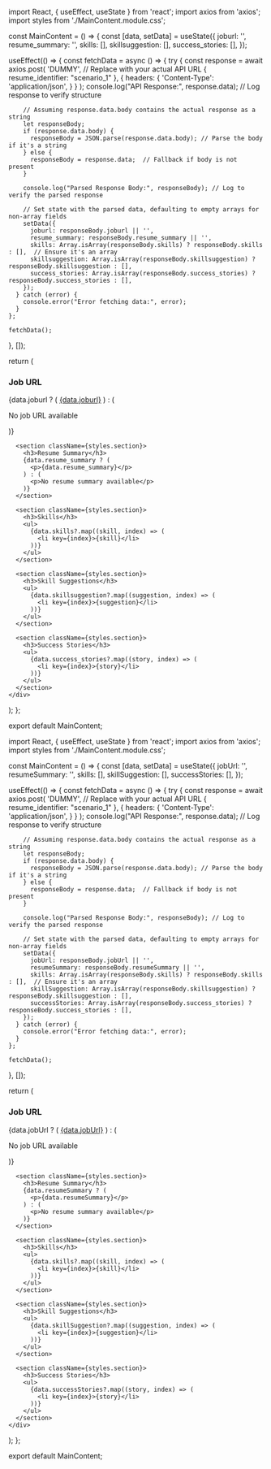 import React, { useEffect, useState } from 'react';
import axios from 'axios';
import styles from './MainContent.module.css';

const MainContent = () => {
  const [data, setData] = useState({
    joburl: '',
    resume_summary: '',
    skills: [],
    skillsuggestion: [],
    success_stories: [],
  });

  useEffect(() => {
    const fetchData = async () => {
      try {
        const response = await axios.post(
          'DUMMY',  // Replace with your actual API URL
          { resume_identifier: "scenario_1" },
          {
            headers: {
              'Content-Type': 'application/json',
            }
          }
        );
        console.log("API Response:", response.data); // Log response to verify structure

        // Assuming response.data.body contains the actual response as a string
        let responseBody;
        if (response.data.body) {
          responseBody = JSON.parse(response.data.body); // Parse the body if it's a string
        } else {
          responseBody = response.data;  // Fallback if body is not present
        }

        console.log("Parsed Response Body:", responseBody); // Log to verify the parsed response

        // Set state with the parsed data, defaulting to empty arrays for non-array fields
        setData({
          joburl: responseBody.joburl || '',
          resume_summary: responseBody.resume_summary || '',
          skills: Array.isArray(responseBody.skills) ? responseBody.skills : [],  // Ensure it's an array
          skillsuggestion: Array.isArray(responseBody.skillsuggestion) ? responseBody.skillsuggestion : [],
          success_stories: Array.isArray(responseBody.success_stories) ? responseBody.success_stories : [],
        });
      } catch (error) {
        console.error("Error fetching data:", error);
      }
    };

    fetchData();
  }, []);

  return (
    <div className={styles.mainContent}>
      <section className={styles.section}>
        <h3>Job URL</h3>
        {data.joburl ? (
          <a href={data.joburl} target="_blank" rel="noopener noreferrer">{data.joburl}</a>
        ) : (
          <p>No job URL available</p>
        )}
      </section>

      <section className={styles.section}>
        <h3>Resume Summary</h3>
        {data.resume_summary ? (
          <p>{data.resume_summary}</p>
        ) : (
          <p>No resume summary available</p>
        )}
      </section>

      <section className={styles.section}>
        <h3>Skills</h3>
        <ul>
          {data.skills?.map((skill, index) => (
            <li key={index}>{skill}</li>
          ))}
        </ul>
      </section>

      <section className={styles.section}>
        <h3>Skill Suggestions</h3>
        <ul>
          {data.skillsuggestion?.map((suggestion, index) => (
            <li key={index}>{suggestion}</li>
          ))}
        </ul>
      </section>

      <section className={styles.section}>
        <h3>Success Stories</h3>
        <ul>
          {data.success_stories?.map((story, index) => (
            <li key={index}>{story}</li>
          ))}
        </ul>
      </section>
    </div>
  );
};

export default MainContent;













import React, { useEffect, useState } from 'react';
import axios from 'axios';
import styles from './MainContent.module.css';

const MainContent = () => {
  const [data, setData] = useState({
    jobUrl: '',
    resumeSummary: '',
    skills: [],
    skillSuggestion: [],
    successStories: [],
  });

  useEffect(() => {
    const fetchData = async () => {
      try {
        const response = await axios.post(
          'DUMMY',  // Replace with your actual API URL
          { resume_identifier: "scenario_1" },
          {
            headers: {
              'Content-Type': 'application/json',
            }
          }
        );
        console.log("API Response:", response.data); // Log response to verify structure

        // Assuming response.data.body contains the actual response as a string
        let responseBody;
        if (response.data.body) {
          responseBody = JSON.parse(response.data.body); // Parse the body if it's a string
        } else {
          responseBody = response.data;  // Fallback if body is not present
        }

        console.log("Parsed Response Body:", responseBody); // Log to verify the parsed response

        // Set state with the parsed data, defaulting to empty arrays for non-array fields
        setData({
          jobUrl: responseBody.jobUrl || '',
          resumeSummary: responseBody.resumeSummary || '',
          skills: Array.isArray(responseBody.skills) ? responseBody.skills : [],  // Ensure it's an array
          skillSuggestion: Array.isArray(responseBody.skillsuggestion) ? responseBody.skillsuggestion : [],
          successStories: Array.isArray(responseBody.success_stories) ? responseBody.success_stories : [],
        });
      } catch (error) {
        console.error("Error fetching data:", error);
      }
    };

    fetchData();
  }, []);

  return (
    <div className={styles.mainContent}>
      <section className={styles.section}>
        <h3>Job URL</h3>
        {data.jobUrl ? (
          <a href={data.jobUrl} target="_blank" rel="noopener noreferrer">{data.jobUrl}</a>
        ) : (
          <p>No job URL available</p>
        )}
      </section>

      <section className={styles.section}>
        <h3>Resume Summary</h3>
        {data.resumeSummary ? (
          <p>{data.resumeSummary}</p>
        ) : (
          <p>No resume summary available</p>
        )}
      </section>

      <section className={styles.section}>
        <h3>Skills</h3>
        <ul>
          {data.skills?.map((skill, index) => (
            <li key={index}>{skill}</li>
          ))}
        </ul>
      </section>

      <section className={styles.section}>
        <h3>Skill Suggestions</h3>
        <ul>
          {data.skillSuggestion?.map((suggestion, index) => (
            <li key={index}>{suggestion}</li>
          ))}
        </ul>
      </section>

      <section className={styles.section}>
        <h3>Success Stories</h3>
        <ul>
          {data.successStories?.map((story, index) => (
            <li key={index}>{story}</li>
          ))}
        </ul>
      </section>
    </div>
  );
};

export default MainContent;
